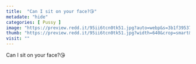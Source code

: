 ```yaml
---
title:  "Can I sit on your face?😘"
metadate: "hide"
categories: [ Pussy ]
image: "https://preview.redd.it/95ii6tcn0tk51.jpg?auto=webp&s=3b1f39537cdda83c3bb58778322bf294c110862c"
thumb: "https://preview.redd.it/95ii6tcn0tk51.jpg?width=640&crop=smart&auto=webp&s=c88bf0a469803955580f94915a2464275010f737"
visit: ""
---
```

Can I sit on your face?😘
